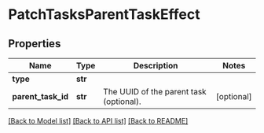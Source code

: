 # PatchTasksParentTaskEffect

## Properties
Name | Type | Description | Notes
------------ | ------------- | ------------- | -------------
**type** | **str** |  | 
**parent_task_id** | **str** | The UUID of the parent task (optional). | [optional] 

[[Back to Model list]](../README.md#documentation-for-models) [[Back to API list]](../README.md#documentation-for-api-endpoints) [[Back to README]](../README.md)


